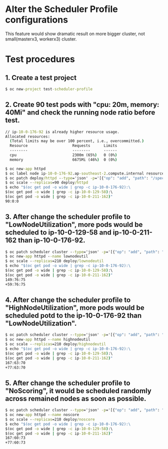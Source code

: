 # Alter the Scheduler Profile configurations

This feature would show dramatic result on more bigger cluster, not small(masterx3, workerx3) cluster.

# Test procedures

## 1. Create a test project
```cmd
$ oc new-project test-scheduler-profile
```
## 2. Create 90 test pods with "cpu: 20m, memory: 40Mi" and check the running node ratio before test.
```cmd
// ip-10-0-176-92 is already higher resource usage.
Allocated resources:
  (Total limits may be over 100 percent, i.e., overcommitted.)
  Resource                    Requests      Limits
  --------                    --------      ------
  cpu                         2300m (65%)   0 (0%)
  memory                      6675Mi (46%)  0 (0%)

$ oc new-app httpd
$ oc label node ip-10-0-176-92.ap-southeast-2.compute.internal resourceusage=high
$ oc patch deploy/httpd --type='json' -p='[{"op": "add", "path": "/spec/template/spec/nodeSelector", "value": {"resourceusage":"high"}}]'
$ oc scale --replicas=90 deploy/httpd
$ echo "$(oc get pod -o wide | grep -c ip-10-0-176-92):\
$(oc get pod -o wide | grep -c ip-10-0-129-58):\
$(oc get pod -o wide | grep -c ip-10-0-211-162)"
90:0:0
```
## 3. After change the scheduler profile to "LowNodeUtilization", more pods would be scheduled to ip-10-0-129-58 and ip-10-0-211-162 than ip-10-0-176-92.
```cmd
$ oc patch scheduler cluster --type='json' -p='[{"op": "add", "path": "/spec/profile", "value": "LowNodeUtilization"}]'
$ oc new-app httpd --name lownodeutil
$ oc scale --replicas=210 deploy/lownodeutil
$ echo "$(oc get pod -o wide | grep -c ip-10-0-176-92):\
$(oc get pod -o wide | grep -c ip-10-0-129-58):\
$(oc get pod -o wide | grep -c ip-10-0-211-162)"
149:76:75
+59:76:75
```
## 4. After change the scheduler profile to "HighNodeUtilization", more pods would be scheduled potd to the ip-10-0-176-92 than "LowNodeUtilization".
```cmd
$ oc patch scheduler cluster --type='json' -p='[{"op": "add", "path": "/spec/profile", "value": "HighNodeUtilization"}]'
$ oc new-app httpd --name highnodeutil
$ oc scale --replicas=210 deploy/highnodeutil
$ echo "$(oc get pod -o wide | grep -c ip-10-0-176-92):\
$(oc get pod -o wide | grep -c ip-10-0-129-58):\
$(oc get pod -o wide | grep -c ip-10-0-211-162)"
167:63:70
+77:63:70
```
## 5. After change the scheduler profile to "NoScoring", it would be scheduled randomly across remained nodes as soon as possible.
```cmd
$ oc patch scheduler cluster --type='json' -p='[{"op": "add", "path": "/spec/profile", "value": "NoScoring"}]'
$ oc new-app httpd --name noscore
$ oc scale --replicas=210 deploy/noscore
$ echo "$(oc get pod -o wide | grep -c ip-10-0-176-92):\
$(oc get pod -o wide | grep -c ip-10-0-129-58):\
$(oc get pod -o wide | grep -c ip-10-0-211-162)"
167:60:73
+77:60:73
```

